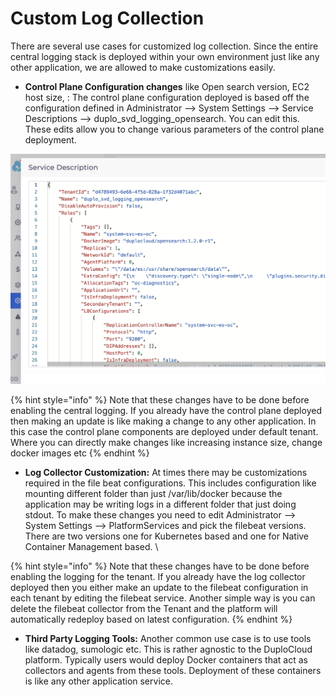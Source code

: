 # Custom Log Collection

There are several use cases for customized log collection. Since the entire central logging stack is deployed within your own environment just like any other application, we are allowed to make customizations easily.

* **Control Plane Configuration changes** like Open search version, EC2 host size, : The control plane configuration deployed is based off the configuration defined in Administrator --> System Settings --> Service Descriptions --> duplo\_svd\_logging\_opensearch. You can edit this. These edits allow you to change various parameters of the control plane deployment.

&#x20;

![](<../../../.gitbook/assets/image (21) (1).png>)

{% hint style="info" %}
Note that these changes have to be done before enabling the central logging. If you already have the control plane deployed then making an update is like making a change to any other application. In this case the control plane components are deployed under default tenant. Where you can directly make changes like increasing instance size, change docker images etc
{% endhint %}

* **Log Collector Customization:** At times there may be customizations required in the file beat configurations. This includes configuration like mounting different folder than just /var/lib/docker because the application may be writing logs in a different folder that just doing stdout. To make these changes you need to edit Administrator --> System Settings --> PlatformServices and pick the filebeat versions. There are two versions one for Kubernetes based and one for Native Container Management based. \


{% hint style="info" %}
Note that these changes have to be done before enabling the logging for the tenant. If you already have the log collector deployed then you either make an update to the filebeat configuration in each tenant by editing the filebeat service. Another simple way is you can delete the filebeat collector from the Tenant and the platform will automatically redeploy based on latest configuration.&#x20;
{% endhint %}

* **Third Party Logging Tools:** Another common use case is to use tools like datadog, sumologic etc. This is rather agnostic to the DuploCloud platform. Typically users would deploy Docker containers that act as collectors and agents from these tools. Deployment of these containers is like any other application service.&#x20;
